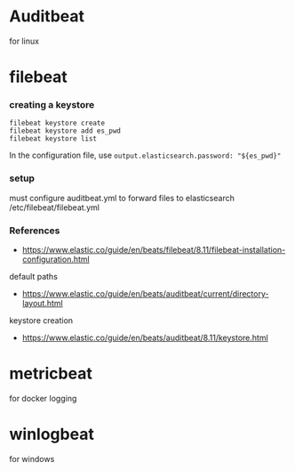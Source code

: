 # Auditbeat
for linux

# filebeat

### creating a keystore
`filebeat keystore create`<br>
`filebeat keystore add es_pwd`<br>
`filebeat keystore list`

In the configuration file, use `output.elasticsearch.password: "${es_pwd}"`

### setup
must configure auditbeat.yml to forward files to elasticsearch
/etc/filebeat/filebeat.yml



### References
- https://www.elastic.co/guide/en/beats/filebeat/8.11/filebeat-installation-configuration.html

default paths

- https://www.elastic.co/guide/en/beats/auditbeat/current/directory-layout.html

keystore creation
 - https://www.elastic.co/guide/en/beats/auditbeat/8.11/keystore.html

# metricbeat
for docker logging

# winlogbeat
for windows
